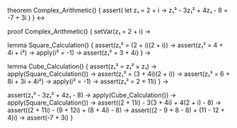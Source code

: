 theorem Complex_Arithmetic() {
  assert(
    let z₁ = 2 + i →
    z₁³ - 3z₁² + 4z₁ - 8 = -7 + 3i
  )
} ↔

proof Complex_Arithmetic() {
  setVar(z₁ = 2 + i) →
  
  lemma Square_Calculation() {
    assert(z₁² = (2 + i)(2 + i)) →
    assert(z₁² = 4 + 4i + i²) →
    apply(i² = -1) →
    assert(z₁² = 3 + 4i)
  } →
  
  lemma Cube_Calculation() {
    assert(z₁³ = z₁² × z₁) →
    apply(Square_Calculation()) →
    assert(z₁³ = (3 + 4i)(2 + i)) →
    assert(z₁³ = 6 + 8i + 3i + 4i²) →
    apply(i² = -1) →
    assert(z₁³ = 2 + 11i)
  } →
  
  assert(z₁³ - 3z₁² + 4z₁ - 8) →
  apply(Cube_Calculation()) →
  apply(Square_Calculation()) →
  assert((2 + 11i) - 3(3 + 4i) + 4(2 + i) - 8) →
  assert((2 + 11i) - (9 + 12i) + (8 + 4i) - 8) →
  assert((2 - 9 + 8 - 8) + (11 - 12 + 4)i) →
  assert(-7 + 3i)
}